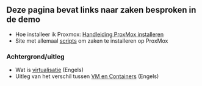 ## Deze pagina bevat links naar zaken besproken in de demo

* Hoe installeer ik Proxmox: [Handleiding ProxMox installeren](https://id.nl/huis-en-entertainment/computer-en-gaming/desktops-en-monitoren/virtualiseren-met-proxmox-ve)
* Site met allemaal [scripts](https://tteck.github.io/Proxmox/) om zaken te installeren op ProxMox

### Achtergrond/uitleg
* Wat is [virtualisatie](https://www.youtube.com/watch?v=FZR0rG3HKIk) (Engels) 
* Uitleg van het verschil tussen [VM en Containers](https://www.youtube.com/watch?v=cjXI-yxqGTI) (Engels)
